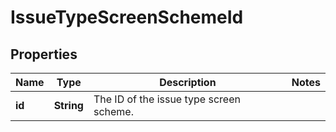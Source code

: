 # IssueTypeScreenSchemeId

## Properties
Name | Type | Description | Notes
------------ | ------------- | ------------- | -------------
**id** | **String** | The ID of the issue type screen scheme. | 
